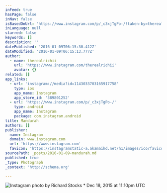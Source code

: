 ```yaml
---
inFeed: true
hasPage: false
inNav: false
isBasedOnUrl: 'https://www.instagram.com/p/_c3xjTgPo-/?taken-by=therealrichii'
inLanguage: null
starred: false
keywords: []
description: ''
datePublished: '2016-01-09T06:15:30.412Z'
dateModified: '2016-01-09T06:15:13.777Z'
author:
  - name: therealrichii
    url: 'https://www.instagram.com/therealrichii'
    avatar: {}
related: []
app_links:
  - url: 'instagram://media?id=1143033703165917758'
    type: ios
    app_name: Instagram
    app_store_id: '389801252'
  - url: 'https://www.instagram.com/p/_c3xjTgPo-/'
    type: android
    app_name: Instagram
    package: com.instagram.android
title: Mandurah
authors: []
publisher:
  name: Instagram
  domain: www.instagram.com
  url: 'https://www.instagram.com'
  favicon: 'https://instagramstatic-a.akamaihd.net/h1/images/ico/favicon.ico/7cdab0872b15.ico'
sourcePath: _posts/2016-01-09-mandurah.md
published: true
_type: Photograph
_context: 'http://schema.org'

---
```

![Instagram photo by Richard Stocks * Dec 18, 2015 at 11:10pm UTC](https://s3-us-west-2.amazonaws.com/the-grid-img/p/6d52e75c50f53cc9409baa7a4a627014bdee6fea.jpg)